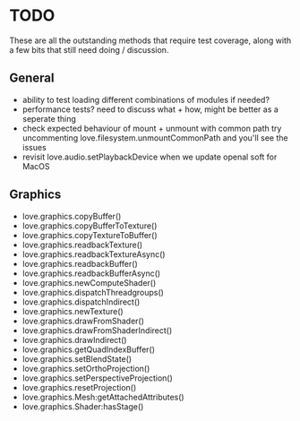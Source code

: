 # TODO
These are all the outstanding methods that require test coverage, along with a few bits that still need doing / discussion.  

## General 
- ability to test loading different combinations of modules if needed?
- performance tests? need to discuss what + how, might be better as a seperate thing
- check expected behaviour of mount + unmount with common path
  try uncommenting love.filesystem.unmountCommonPath and you'll see the issues
- revisit love.audio.setPlaybackDevice when we update openal soft for MacOS

## Graphics
- love.graphics.copyBuffer()
- love.graphics.copyBufferToTexture()
- love.graphics.copyTextureToBuffer()
- love.graphics.readbackTexture()
- love.graphics.readbackTextureAsync()
- love.graphics.readbackBuffer()
- love.graphics.readbackBufferAsync()
- love.graphics.newComputeShader()
- love.graphics.dispatchThreadgroups()
- love.graphics.dispatchIndirect()
- love.graphics.newTexture()
- love.graphics.drawFromShader()
- love.graphics.drawFromShaderIndirect()
- love.graphics.drawIndirect()
- love.graphics.getQuadIndexBuffer()
- love.graphics.setBlendState()
- love.graphics.setOrthoProjection()
- love.graphics.setPerspectiveProjection()
- love.graphics.resetProjection()
- love.graphics.Mesh:getAttachedAttributes()
- love.graphics.Shader:hasStage()
